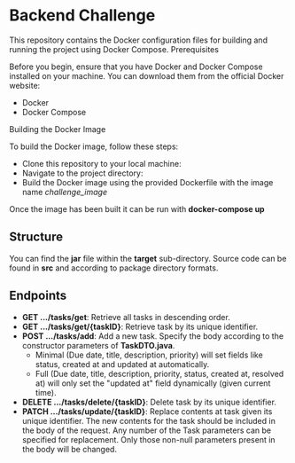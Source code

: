 # Backend Challenge

This repository contains the Docker configuration files for building and running the project using Docker Compose.
Prerequisites

Before you begin, ensure that you have Docker and Docker Compose installed on your machine. You can download them from the official Docker website:

- Docker
- Docker Compose

Building the Docker Image

To build the Docker image, follow these steps:

- Clone this repository to your local machine:
- Navigate to the project directory:
- Build the Docker image using the provided Dockerfile with the image name _challenge_image_

Once the image has been built it can be run with __docker-compose up__ 


## Structure

You can find the __jar__ file within the __target__ sub-directory. Source code can be found in __src__ and according to package directory formats.

## Endpoints
- __GET .../tasks/get__: Retrieve all tasks in descending order.
- __GET .../tasks/get/{taskID}__: Retrieve task by its unique identifier.
- __POST .../tasks/add__: Add a new task. Specify the body according to the constructor parameters of __TaskDTO.java__.
  - Minimal (Due date, title, description, priority) will set fields like status, created at and updated at automatically.
  - Full (Due date, title, description, priority, status, created at, resolved at) will only set the "updated at" field dynamically (given current time).
- __DELETE .../tasks/delete/{taskID}__: Delete task by its unique identifier.
- __PATCH .../tasks/update/{taskID}__: Replace contents at task given its unique identifier. The new contents for the task should be included in the body of the request. Any number of the Task parameters can be specified for replacement. Only those non-null parameters present in the body will be changed.
